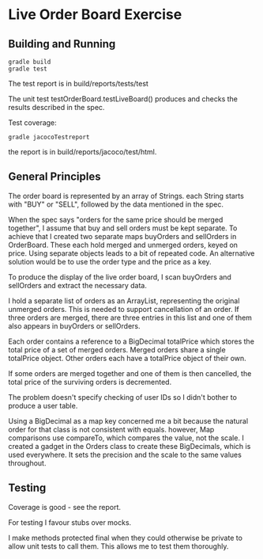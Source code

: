 # Live Order Board Exercise

## Building and Running
    gradle build
    gradle test

The test report is in build/reports/tests/test

The unit test testOrderBoard.testLiveBoard() produces and checks the results described in the spec.

Test coverage:

    gradle jacocoTestreport

the report is in build/reports/jacoco/test/html.

## General Principles

The order board is represented by an array of Strings.
each String starts with "BUY" or "SELL",
followed by the data mentioned in the spec.
 
When the spec says "orders for the same price should be merged together",
I assume that buy and sell orders must be kept separate.
To achieve that I created two separate maps buyOrders and sellOrders in OrderBoard.
These each hold merged and unmerged orders, keyed on price.
Using separate objects leads to a bit of repeated code.
An alternative solution would be to use the order type and
the price as a key.

To produce the display of the live order board,
I scan buyOrders and sellOrders
and extract the necessary data.
 
I hold a separate list of orders as an ArrayList,
representing the original unmerged orders.
This is needed to support cancellation of an order.
If three orders are merged,
there are three entries in this list and one of them also appears in
buyOrders or sellOrders. 
 
Each order
contains a reference to a BigDecimal totalPrice
which stores the total price of a set of merged orders.
Merged orders share a single totalPrice object.
Other orders each have a totalPrice object of their own.

If some orders are merged together and one of them is then cancelled,
the total price of the surviving orders
is decremented.

The problem doesn't specify checking of user IDs
so I didn't bother to produce a user table.

Using a BigDecimal as a map key
concerned me a bit because the natural order for that class
is not consistent with equals.
however, Map comparisons use compareTo,
which compares the value, not the scale.
I created a gadget in the Orders class to create these BigDecimals,
which is used everywhere.
It sets the precision and the scale to the same values throughout.

## Testing
Coverage is good - see the report.

For testing I favour stubs over mocks.

I make methods protected final when they
could otherwise be private to allow unit tests to call them.
This allows me to test them thoroughly.
